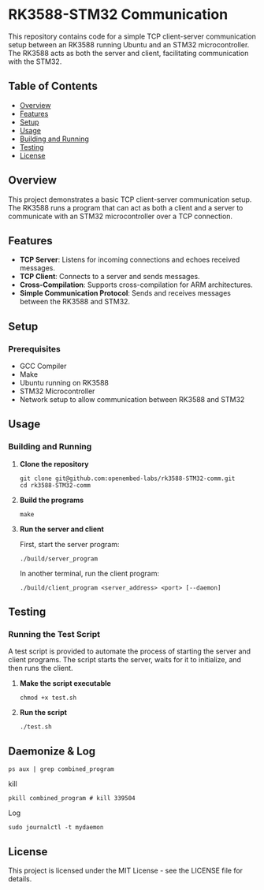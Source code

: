 # RK3588-STM32 Communication

This repository contains code for a simple TCP client-server communication setup between an RK3588 running Ubuntu and an STM32 microcontroller. The RK3588 acts as both the server and client, facilitating communication with the STM32.

## Table of Contents

- [Overview](#overview)
- [Features](#features)
- [Setup](#setup)
- [Usage](#usage)
- [Building and Running](#building-and-running)
- [Testing](#testing)
- [License](#license)

## Overview

This project demonstrates a basic TCP client-server communication setup. The RK3588 runs a program that can act as both a client and a server to communicate with an STM32 microcontroller over a TCP connection.

## Features

- **TCP Server**: Listens for incoming connections and echoes received messages.
- **TCP Client**: Connects to a server and sends messages.
- **Cross-Compilation**: Supports cross-compilation for ARM architectures.
- **Simple Communication Protocol**: Sends and receives messages between the RK3588 and STM32.

## Setup

### Prerequisites

- GCC Compiler
- Make
- Ubuntu running on RK3588
- STM32 Microcontroller
- Network setup to allow communication between RK3588 and STM32

## Usage

### Building and Running

1. **Clone the repository**

   ```
   git clone git@github.com:openembed-labs/rk3588-STM32-comm.git
   cd rk3588-STM32-comm
   ```

2. **Build the programs**

   ```
   make
   ```

3. **Run the server and client**

   First, start the server program:

   ```
   ./build/server_program
   ```

   In another terminal, run the client program:

   ```
   ./build/client_program <server_address> <port> [--daemon]
   ```

## Testing

### Running the Test Script

A test script is provided to automate the process of starting the server and client programs. The script starts the server, waits for it to initialize, and then runs the client.

1. **Make the script executable**

   ```
   chmod +x test.sh
   ```

2. **Run the script**

   ```
   ./test.sh
   ```

## Daemonize & Log
```shell
ps aux | grep combined_program
```

kill
```shell
pkill combined_program # kill 339504
```

Log
```shell
sudo journalctl -t mydaemon
```

## License

This project is licensed under the MIT License - see the LICENSE file for details.

